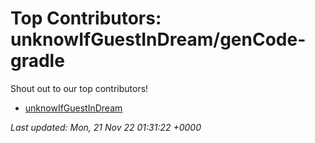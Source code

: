 # Top Contributors: unknowIfGuestInDream/genCode-gradle
Shout out to our top contributors!

- [unknowIfGuestInDream](https://github.com/unknowIfGuestInDream)


_Last updated: Mon, 21 Nov 22 01:31:22 +0000_